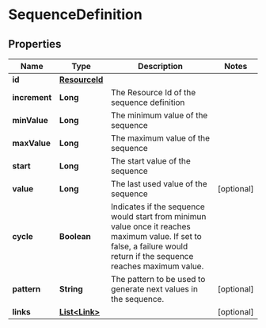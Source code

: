 

# SequenceDefinition


## Properties

Name | Type | Description | Notes
------------ | ------------- | ------------- | -------------
**id** | [**ResourceId**](ResourceId.md) |  | 
**increment** | **Long** | The Resource Id of the sequence definition | 
**minValue** | **Long** | The minimum value of the sequence | 
**maxValue** | **Long** | The maximum value of the sequence | 
**start** | **Long** | The start value of the sequence | 
**value** | **Long** | The last used value of the sequence |  [optional]
**cycle** | **Boolean** | Indicates if the sequence would start from minimun value once it reaches maximum value. If set to false, a failure would return if the sequence reaches maximum value. | 
**pattern** | **String** | The pattern to be used to generate next values in the sequence. |  [optional]
**links** | [**List&lt;Link&gt;**](Link.md) |  |  [optional]



